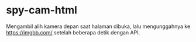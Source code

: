 # spy-cam-html
Mengambil alih kamera depan saat halaman dibuka, lalu mengunggahnya ke https://imgbb.com/ setelah beberapa detik dengan API.
